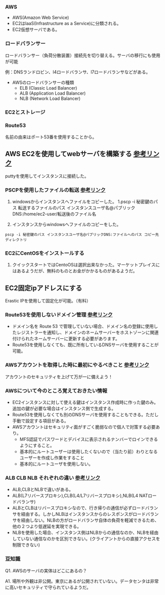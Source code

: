### AWS
- AWS(Amazon Web Service)
- EC2はIaaS(Infrastructure as a Service)に分類される。
- EC2仮想サーバである。

### ロードバランサー
ロードバランサー（負荷分散装置）接続先を切り替える。サーバの移行にも使用が可能

例：DNSランドロビン、l4ロードバランサ、l7ロードバランサなどがある。

- AWSのロードバランサーの種類
	- ELB (Classic Load Balancer)
	- ALB (Application Load Balancer)
	- NLB (Network Load Balancer)

### EC2とストレージ

### Route53

名前の由来はポート53番を使用することから。

## AWS EC2を使用してwebサーバを構築する [参考リンク](https://qiita.com/shunsuke227ono/items/23dbf4f3bc663a2875f0)
puttyを使用してインスタンスに接続した。
### PSCPを使用したファイルの転送 [参考リンク](http://did2.blog64.fc2.com/blog-entry-302.html)
1. windowsからインスタンスへファイルをコピーした。
	1.pscp -i 秘密鍵のパス 転送するファイルのパス インスタンスユーザ名@パブリックDNS:/home/ec2-user/転送後のファイル名

1. インスタンスからwindowsへファイルのコピーをした。

```
pscp -i 秘密鍵のパス インスタンスユーザ名@パブリックDNS:ファイルへのパス コピー先ディレクトリ
```

### EC2にCentOSをインストールする
1. クイックスタートではCentoOSは選択出来なかった。マーケットプレイスにはあるようだが、無料のものとお金がかかるものがあるようだ。

## EC2固定ipアドレスにする
Erastic IPを使用して固定化が可能。（有料）

### Route53を使用しないドメイン管理 [参考リンク](https://aws.amazon.com/jp/route53/faqs/)
- ドメイン名を Route 53 で管理していない場合、ドメイン名の登録に使用したレジストラーを通知し、ドメインのネームサーバーをホストゾーンに関連付けられたネームサーバーに更新する必要があります。
- Route53を使用しなくても、既に所有しているDNSサーバを使用することが可能。

### AWSアカウントを取得した時に最初にやるべきこと [参考リンク](https://qiita.com/tmknom/items/303db2d1d928db720888)
アカウントのセキュリティを上げて万が一に備えよう！

### AWSについて今のところ覚えておきたい情報
- EC2インスタンスに対して使える鍵はインスタンス作成時に作った鍵のみ。追加の鍵が必要な場合はインスタンス側で生成する。
- Route53を使用しなくても別のDNSサーバを使用することもできる。ただし手動で設定する項目がある。
- AWSアカウントはセキュリティ面がすごく脆弱なので個人で対策する必要あり。
	- MFS認証でパスワードとデバイスに表示されるナンバーでロインできるようにすること。
	- 基本的にルートユーザーは使用したくないので（当たり前）わりとなるユーザーを作成し作業をすること
	- 基本的にルートユーザを使用しない。

### ALB CLB NLB それぞれの違い [参考リンク](https://dev.classmethod.jp/cloud/aws/describe-elb-types/)
- ALB,CLBとNLBで違いがある。
- ALB(L7リバースプロキシ),CLB(L4/L7リバースプロキシ),NLB(L4 NATロードバランサ)
- ALBとCLBはリバースプロキシなので、行き帰りの通信が必ずロードバランサを経由する。しかしNLBはインスタンスからのレスポンスがロードバランサを経由しない。NLBの方がロードバランサ自体の負荷を軽減できるため、他の２つより低遅延を実現できる。
- NLBを使用した場合、インスタンス側はNLBからの通信なのか、NLBを経由していない通信なのかを区別できない。(クライアントからの直接アクセスを制限できない)


### 豆知識
Q1. AWSのサーバの実体はどこにあるの？

A1. 場所や外観は非公開。東京にあるが公開されていない。データセンタは非常に高いセキュリティで守られているようだ。
